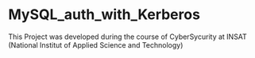 # MySQL_auth_with_Kerberos
This Project was developed during the course of CyberSycurity at INSAT (National Institut of Applied Science and Technology)
